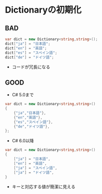 # Dictionaryの初期化

## BAD

```c#
var dict = new Dictionary<string,string>();
dict["ja"] = "日本語";
dict["en"] = "英語";
dict["es"] = "スペイン語";
dict["de"] = "ドイツ語";
```

- コードが冗長になる

## GOOD

- C# 5.0まで

```C#
var dict = new Dictionary<string,string>()
{
    {"ja","日本語"},
    {"en","英語"},
    {"es","スペイン語"},
    {"de","ドイツ語"},
};
```

- C# 6.0以降

```c#
var dict = new Dictionary<string,string>()
{
    ["ja"] = "日本語",
    ["en"] = "英語",
    ["ja"] = "スペイン語",
    ["ja"] = "ドイツ語",
}
```

- キーと対応する値が簡潔に見える
